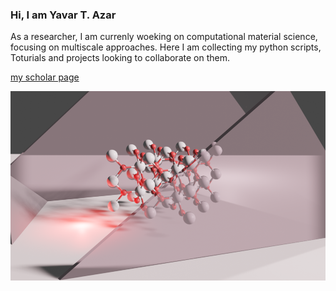 ### Hi, I am Yavar T. Azar

As a researcher, I am currenly woeking on computational material science, focusing on multiscale approaches.
Here I am collecting my python scripts, Toturials and projects looking to collaborate on them.

<a id="raw-url" href="https://scholar.google.com/citations?user=m_HpWz8AAAAJ&hl=en">my scholar page</a>



![alt text](https://github.com/Yavar-Azar/Blenders/blob/main/mine.png)

<!--
**Yavar-Azar/Yavar-Azar** is a ✨ _special_ ✨ repository because its `README.md` (this file) appears on your GitHub profile.

Here are some ideas to get you started:

- 🔭 I’m currently working on ...
- 🌱 I’m currently learning ...
- 👯 I’m looking to collaborate on ...
- 🤔 I’m looking for help with ...
- 💬 Ask me about ...
- 📫 How to reach me: ...
- 😄 Pronouns: ...
- ⚡ Fun fact: ...
-->

